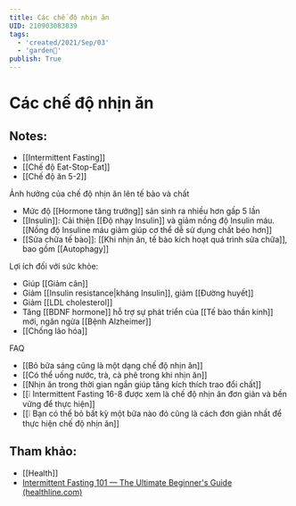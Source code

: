 ```yaml
---
title: Các chế độ nhịn ăn
UID: 210903083839
tags:
  - 'created/2021/Sep/03'
  - 'garden🏡'
publish: True
---
```

# Các chế độ nhịn ăn

## Notes:
- [[Intermittent Fasting]]
- [[Chế độ Eat-Stop-Eat]]
- [[Chế độ ăn 5-2]]

Ảnh hưởng của chế độ nhịn ăn lên tế bào và chất
- Mức độ [[Hormone tăng trưởng]] sản sinh ra nhiều hơn gấp 5 lần
- [[Insulin]]: Cải thiện [[Độ nhạy Insulin]] và giảm nồng độ Insulin máu. [[Nồng độ Insuline máu giảm giúp cơ thể dễ sử dụng chất béo hơn]]
- [[Sửa chữa tế bào]]: [[Khi nhịn ăn, tế bào kích hoạt quá trình sửa chữa]], bao gồm [[Autophagy]]

Lợi ích đối với sức khỏe:
- Giúp [[Giảm cân]]
- Giảm [[Insulin resistance|kháng Insulin]], giảm [[Đường huyết]]
- Giảm [[LDL cholesterol]]
- Tăng [[BDNF hormone]] hỗ trợ sự phát triển của [[Tế bào thần kinh]] mới, ngăn ngừa  [[Bệnh Alzheimer]]
- [[Chống lão hóa]]

FAQ
- [[Bỏ bữa sáng cũng là một dạng chế độ nhịn ăn]]
- [[Có thể uống nước, trà, cà phê trong khi nhịn ăn]]
- [[Nhịn ăn trong thời gian ngắn giúp tăng kích thích trao đổi chất]]
- [[❕ Intermittent Fasting 16-8 được xem là chế độ nhịn ăn đơn giản và bền vững để thực hiện]]
- [[❕ Bạn có thể bỏ bất kỳ một bữa nào đó cũng là cách đơn giản nhất để thực hiện chế độ nhịn ăn]]

## Tham khảo:
- [[Health]]
- [Intermittent Fasting 101 — The Ultimate Beginner's Guide (healthline.com)](https://www.healthline.com/nutrition/intermittent-fasting-guide)
